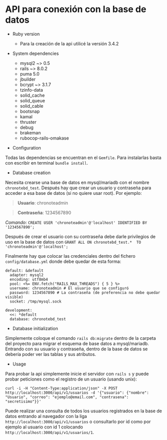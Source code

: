 # API para conexión con la base de datos

* Ruby version
	* Para la creación de la api utilicé la versión 3.4.2

* System dependencies
	* mysql2 ~> 0.5
	* rails ~> 8.0.2
	* puma 5.0
	* jbuilder
	* bcrypt ~> 3.1.7
	* tzinfo-data
	* solid_cache
	* solid_queue
	* solid_cable
	* bootsnap
	* kamal
	* thruster
	* debug
	* brakeman
	* rubocop-rails-omakase

* Configuration

Todas las dependencias se encuentran en el ```Gemfile```. Para instalarlas basta con escribir en terminal ```bundle install```.

* Database creation
 
Necesita crearse una base de datos en mysql/mariadb con el nombre ```chronotebd_test```. Después hay que crear un usuario y contraseña para acceder a esa base de datos (si no quiere usar root). Por ejemplo:

>**Usuario**: chronoteadmin

>**Contraseña**: 1234567890

_Comando_: ```CREATE USER 'chronoteadmin'@'localhost' IDENTIFIED BY '1234567890';```

Después de crear el usuario con su contraseña debe darle privilegios de uso en la base de datos con ```GRANT ALL ON chronotebd_test.*  TO 'chronoteadmin'@'localhost';```

Finalmente hay que colocar las credenciales dentro del fichero ```config/database.yml``` donde debe quedar de esta forma:

```
default: &default
  adapter: mysql2
  encoding: utf8mb4
  pool: <%= ENV.fetch("RAILS_MAX_THREADS") { 5 } %>
  username: chronoteadmin # El usuario que se configuró
  password: 1234567890 # La contraseña (de preferencia no debe quedar visible)
  socket: /tmp/mysql.sock

development:
  <<: *default
  database: chronotebd_test

```

* Database initialization

Simplemente coloque el comando ```rails db:migrate``` dentro de la carpeta del proyecto para migrar el esquema de base datos a mysql/mariadb. Entrando con su usuario y contraseña, dentro de la base de datos se debería poder ver las tablas y sus atributos.

* Usage

Para probar la api simplemente inicie el servidor con ```rails s``` y puede probar peticiones como el registro de un usuario (usando unix): 

```
curl -i -H "Content-Type:application/json" -X POST http://localhost:3000/api/v1/usuarios -d '{"usuario": {"nombre": "Usuario", "correo": "ejemplo@email.com", "contrasena": "secretisimo"}}'
```

Puede realizar una consulta de todos los usuarios registrados en la base de datos entrando al navegador con la liga ```http://localhost:3000/api/v1/usuarios``` o consultarlo por id como por ejemplo al usuario con id 1 colocando ```http://localhost:3000/api/v1/usuarios/1```.